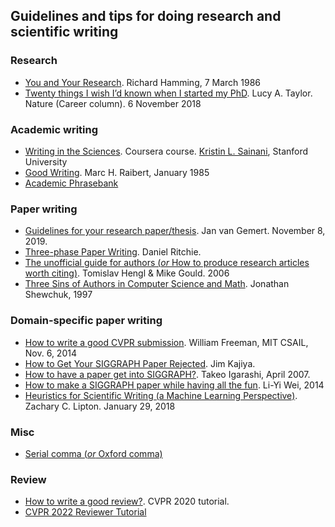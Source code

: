 ## Guidelines and tips for doing research and scientific writing

### Research
* [You and Your Research](http://www.cs.virginia.edu/~robins/YouAndYourResearch.html). Richard Hamming, 7 March 1986
* [Twenty things I wish I’d known when I started my PhD](https://www.nature.com/articles/d41586-018-07332-x). Lucy A. Taylor. Nature (Career column). 6 November 2018

### Academic writing
* [Writing in the Sciences](https://www.coursera.org/learn/sciwrite). Coursera course. [Kristin L. Sainani](https://web.stanford.edu/~kcobb/), Stanford University
* [Good Writing](http://www.cs.cmu.edu/~pausch/Randy/Randy/raibert.htm). Marc H. Raibert, January 1985
* [Academic Phrasebank](https://www.phrasebank.manchester.ac.uk/)

### Paper writing
* [Guidelines for your research paper/thesis](https://jvgemert.github.io/writing.pdf). Jan van Gemert. November 8, 2019.
* [Three-phase Paper Writing](https://dritchie.github.io/2017/10/12/three-phase-paper-writing.html). Daniel Ritchie. 
* [The unofficial guide for authors (_or_ How to produce research articles worth citing)](https://3d.bk.tudelft.nl/courses/geo2020/pdfs/HenglGould06.pdf). Tomislav Hengl & Mike Gould. 2006
* [Three Sins of Authors in Computer Science and Math](https://www.cs.cmu.edu/~jrs/sins.html). Jonathan Shewchuk, 1997

### Domain-specific paper writing
* [How to write a good CVPR submission](https://billf.mit.edu/sites/default/files/documents/cvprPapers.pdf). William Freeman, MIT CSAIL, Nov. 6, 2014
* [How to Get Your SIGGRAPH Paper Rejected](https://www.siggraph.org/sites/default/files/kajiya.pdf). Jim Kajiya.
* [How to have a paper get into SIGGRAPH?](https://www-ui.is.s.u-tokyo.ac.jp/~takeo/writings/siggraph.html). Takeo Igarashi, April 2007.
* [How to make a SIGGRAPH paper while having all the fun](https://www.liyiwei.org/courses/how-siga14/). Li-Yi Wei, 2014
* [Heuristics for Scientific Writing (a Machine Learning Perspective)](https://www.approximatelycorrect.com/2018/01/29/heuristics-technical-scientific-writing-machine-learning-perspective/). Zachary C. Lipton. January 29, 2018

### Misc
* [Serial comma (_or_ Oxford comma)](https://en.wikipedia.org/wiki/Serial_comma)

### Review
* [How to write a good review?](https://sites.google.com/view/making-reviews-great-again). CVPR 2020 tutorial.
* [CVPR 2022 Reviewer Tutorial](https://mail.google.com/mail/u/0/?tab=rm&ogbl#inbox/FMfcgzGllClSCwdKKqhgbrrmFNSVRbSG?projector=1)
